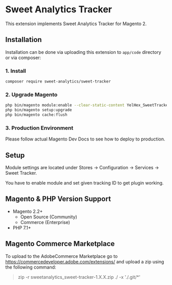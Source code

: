 # Sweet Analytics Tracker

This extension implements Sweet Analytics Tracker for Magento 2.

## Installation

Installation can be done via uploading this extension to `app/code` directory or via composer:

### 1. Install
```bash
composer require sweet-analytics/sweet-tracker
```

### 2. Upgrade Magento
```bash
php bin/magento module:enable --clear-static-content YelHex_SweetTracker
php bin/magento setup:upgrade
php bin/magento cache:flush
```

### 3. Production Environment
Please follow actual Magento Dev Docs to see how to deploy to production.

## Setup
Module settings are located under Stores -> Configuration -> Services -> Sweet Tracker.

You have to enable module and set given tracking ID to get plugin working. 

## Magento & PHP Version Support

* Magento 2.2+
  * Open Source (Community)
  * Commerce (Enterprise)
* PHP 7.1+

## Magento Commerce Marketplace
To upload to the AdobeCommerce Marketplace go to https://commercedeveloper.adobe.com/extensions/ and upload a zip using the following command:

> zip -r sweetanalytics_sweet-tracker-1.X.X.zip ./ -x './.git/*'